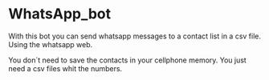 # WhatsApp_bot

With this bot you can send whatsapp messages to a contact list in a csv file. Using the whatsapp web.

You don´t need to save the contacts in your cellphone memory. You just need a csv files whit the numbers.

